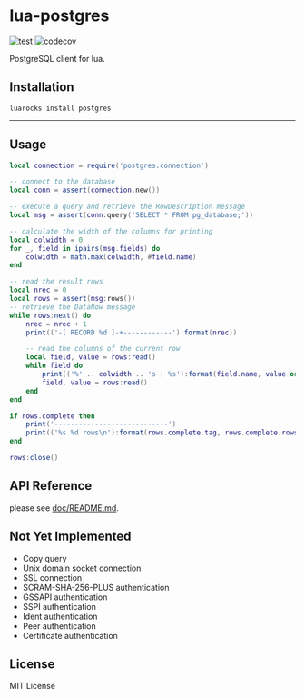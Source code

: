 lua-postgres
====

[![test](https://github.com/mah0x211/lua-postgres/actions/workflows/test.yml/badge.svg)](https://github.com/mah0x211/lua-postgres/actions/workflows/test.yml)
[![codecov](https://codecov.io/gh/mah0x211/lua-postgres/branch/master/graph/badge.svg)](https://codecov.io/gh/mah0x211/lua-postgres)

PostgreSQL client for lua.


## Installation

```
luarocks install postgres
```

***

## Usage

```lua
local connection = require('postgres.connection')

-- connect to the database
local conn = assert(connection.new())

-- execute a query and retrieve the RowDescription message
local msg = assert(conn:query('SELECT * FROM pg_database;'))

-- calculate the width of the columns for printing
local colwidth = 0
for _, field in ipairs(msg.fields) do
    colwidth = math.max(colwidth, #field.name)
end

-- read the result rows
local nrec = 0
local rows = assert(msg:rows())
-- retrieve the DataRow message  
while rows:next() do
    nrec = nrec + 1
    print(('-[ RECORD %d ]-+------------'):format(nrec))

    -- read the columns of the current row
    local field, value = rows:read()
    while field do
        print(('%' .. colwidth .. 's | %s'):format(field.name, value or ''))
        field, value = rows:read()
    end
end

if rows.complete then
    print('----------------------------')
    print(('%s %d rows\n'):format(rows.complete.tag, rows.complete.rows))
end

rows:close()
```


## API Reference

please see [doc/README.md](doc/README.md).


## Not Yet Implemented

- Copy query
- Unix domain socket connection
- SSL connection
- SCRAM-SHA-256-PLUS authentication
- GSSAPI authentication
- SSPI authentication
- Ident authentication
- Peer authentication
- Certificate authentication


## License

MIT License



